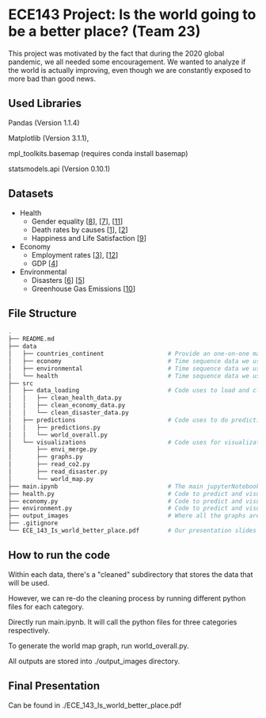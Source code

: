 # ECE143 Project: Is the world going to be a better place? (Team 23)
This project was motivated by the fact that during the 2020 global pandemic, we all needed some encouragement. We wanted to analyze if the world is actually improving, even though we are constantly exposed to more bad than good  news.
## Used Libraries
Pandas (Version 1.1.4)

Matplotlib (Version 3.1.1),

mpl_toolkits.basemap (requires conda install basemap)

statsmodels.api (Version 0.10.1)

## Datasets
* Health
    * Gender equality [[8](http://data.un.org/DocumentData.aspx?id=415)], 
                    [[7](https://databank.worldbank.org/source/gender-statistics)],
                    [[11](http://hdr.undp.org/en/data#)]
    * Death rates by causes [[1](http://data.un.org/Data.aspx?d=POP&f=tableCode%3a105)], 
                    [[2](https://ourworldindata.org/ofdacred-international-disaster-data)]
    * Happiness and Life Satisfaction [[9](https://www.kaggle.com/unsdsn/world-happiness)]
* Economy
    * Employment rates [[3](https://stats.oecd.org/index.aspx?queryid=36324#)], 
                    [[12](http://hdr.undp.org/en/data#)]
    * GDP [[4](http://data.un.org/Data.aspx?d=SNAAMA&f=grID%3a101%3bcurrID%3aUSD%3bpcFlag%3a0%3bitID%3a9)]
* Environmental  
    * Disasters [[6](https://earthdata.nasa.gov/earth-observation-data/near-real-time/hazards-and-disasters/drought)] 
    [[5](https://www.emdat.be/)]
    * Greenhouse Gas Emissions [[10](https://github.com/owid/co2-data)]

## File Structure
```bash
.
├── README.md 
├── data
│   ├── countries_continent                  # Provide an one-on-one mapping from country to its continent
│   ├── economy                              # Time sequence data we use for measuring economy
│   ├── environmental                        # Time sequence data we use for measuring enviromental
│   └── health                               # Time sequence data we use for measuring health
├── src                    
│   ├── data_loading                         # Code uses to load and clean the data in different categories
│   │   ├── clean_health_data.py          
│   │   ├── clean_economy_data.py       
│   │   └── clean_disaster_data.py
│   ├── predictions                          # Code uses to do predictions
│   │   ├── predictions.py       
│   │   └── world_overall.py 
│   └── visualizations                       # Code uses for visualization purposes 
│       ├── envi_merge.py
│       ├── graphs.py       
│       ├── read_co2.py     
│       ├── read_disaster.py         
│       └── world_map.py
├── main.ipynb                               # The main jupyterNotebook to show the graphs
├── health.py                                # Code to predict and visualize health data
├── economy.py                               # Code to predict and visualize economy data
├── environment.py                           # Code to predict and visualize environment data
├── output_images                            # Where all the graphs are stored
├── .gitignore
└── ECE_143_Is_world_better_place.pdf        # Our presentation slides
```
## How to run the code
Within each data, there's a "cleaned" subdirectory that stores the data that will be used.

However, we can re-do the cleaning process by running different python files for each category.

Directly run main.ipynb. It will call the python files for three categories respectively. 

To generate the world map graph, run world_overall.py.

All outputs are stored into ./output_images directory.

## Final Presentation
Can be found in ./ECE_143_Is_world_better_place.pdf



